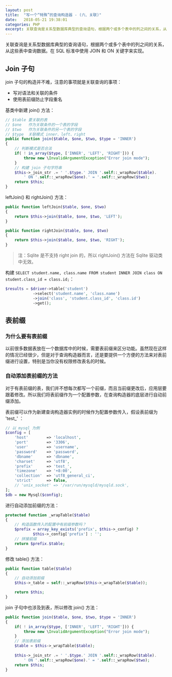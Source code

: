 ```yaml
---
layout: post
title:  "写一个“特殊”的查询构造器 - (六、关联)"
date:   2018-05-21 19:38:01
categories: PHP
excerpt: 关联查询是关系型数据库典型的查询语句，根据两个或多个表中的列之间的关系，从这些表中查询数据。在 SQL 标准中使用 JOIN 和 ON 关键字来实现。
---
```


关联查询是关系型数据库典型的查询语句，根据两个或多个表中的列之间的关系，从这些表中查询数据。在 SQL 标准中使用 JOIN 和 ON 关键字来实现。

## Join 子句

join 子句的构造并不难，注意的事项就是关联查询的事项：

- 写对语法和关联的条件
- 使用表前缀防止字段重名

基类中新建 join() 方法：

```php
// $table 要关联的表
// $one   作为关联条件的一个表的字段
// $two   作为关联条件的另一个表的字段
// $type  关联模式 inner、left、right
public function join($table, $one, $two, $type = 'INNER')
{
    // 判断模式是否合法
    if( ! in_array($type, ['INNER', 'LEFT', 'RIGHT'])) {
        throw new \InvalidArgumentException("Error join mode");
    }
    // 构建 join 子句字符串
    $this->_join_str .= ' '.$type.' JOIN '.self::_wrapRow($table).
        ' ON '.self::_wrapRow($one).' = '.self::_wrapRow($two);
    return $this;
}
```

leftJoin() 和 rightJoin() 方法：

```php
public function leftJoin($table, $one, $two)
{
    return $this->join($table, $one, $two, 'LEFT');
}

public function rightJoin($table, $one, $two)
{
    return $this->join($table, $one, $two, 'RIGHT');
}
```

> 注：Sqlite 是不支持 right join 的，所以 rightJoin() 方法在 Sqlite 驱动类中无效。

构建 `SELECT student.name, class.name FROM student INNER JOIN class ON student.class_id = class.id;`：

```php
$results = $driver->table('student')
            ->select('student.name', 'class.name')
            ->join('class', 'student.class_id', 'class.id')
            ->get();
```

## 表前缀

### 为什么要有表前缀

以前很多数据表放在一个数据库中的时候，需要表前缀来区分功能。虽然现在这样的情况已经很少，但是对于查询构造器而言，还是要提供一个方便的方法来对表前缀进行设置，特别是当你没有权限修改表名的时候。

### 自动添加表前缀的方法

对于有表前缀的表，我们并不想每次都写一个前缀，而且当前缀更改后，应用层要跟着修改。所以我们将表前缀作为一个配置参数，在查询构造器的底层进行自动前缀添加。

表前缀可以作为新建查询构造器实例的时候作为配置参数传入，假设表前缀为 'test_' ：

```php
// 以 mysql 为例
$config = [
    'host'        => 'localhost',
    'port'        => '3306',
    'user'        => 'username',
    'password'    => 'password',
    'dbname'      => 'dbname',
    'charset'     => 'utf8',
    'prefix'      => 'test_',
    'timezone'    => '+8:00',
    'collection'  => 'utf8_general_ci',
    'strict'      => false,
    // 'unix_socket' => '/var/run/mysqld/mysqld.sock',
];
$db = new Mysql($config);
```

进行自动添加前缀的方法：

```php
protected function _wrapTable($table)
{
    // 构造函数传入的配置中有前缀参数吗？
    $prefix = array_key_exists('prefix', $this->_config) ?
            $this->_config['prefix'] : '';
    // 拼接前缀
    return $prefix.$table;
}
```

修改 table() 方法：

```php
public function table($table)
{
    // 自动添加前缀
    $this->_table = self::_wrapRow($this->_wrapTable($table));

    return $this;
}
```

join 子句中也涉及到表，所以修改 join() 方法：

```php
public function join($table, $one, $two, $type = 'INNER')
{
    if( ! in_array($type, ['INNER', 'LEFT', 'RIGHT'])) {
        throw new \InvalidArgumentException("Error join mode");
    }
    // 添加表前缀
    $table = $this->_wrapTable($table);
    
    $this->_join_str .= ' '.$type.' JOIN '.self::_wrapRow($table).
        ' ON '.self::_wrapRow($one).' = '.self::_wrapRow($two);
    return $this;
}
```

